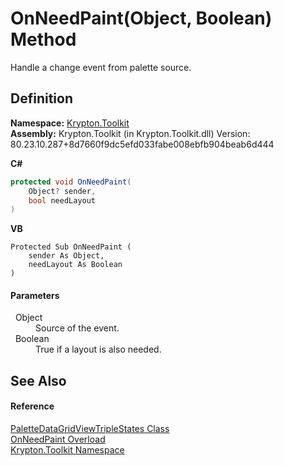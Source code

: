 # OnNeedPaint(Object, Boolean) Method


Handle a change event from palette source.



## Definition
**Namespace:** <a href="79d2eac2-21f4-54ff-7552-b20c33c30600.md">Krypton.Toolkit</a>  
**Assembly:** Krypton.Toolkit (in Krypton.Toolkit.dll) Version: 80.23.10.287+8d7660f9dc5efd033fabe008ebfb904beab6d444

**C#**
``` C#
protected void OnNeedPaint(
	Object? sender,
	bool needLayout
)
```
**VB**
``` VB
Protected Sub OnNeedPaint ( 
	sender As Object,
	needLayout As Boolean
)
```



#### Parameters
<dl><dt>  Object</dt><dd>Source of the event.</dd><dt>  Boolean</dt><dd>True if a layout is also needed.</dd></dl>

## See Also


#### Reference
<a href="b37bd3d1-98fa-62a5-5b8c-df7ac9277bbf.md">PaletteDataGridViewTripleStates Class</a>  
<a href="dba71a42-1924-ce33-b69a-3aba8c8e36f9.md">OnNeedPaint Overload</a>  
<a href="79d2eac2-21f4-54ff-7552-b20c33c30600.md">Krypton.Toolkit Namespace</a>  
